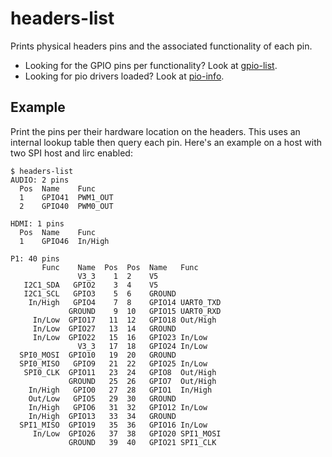 # headers-list

Prints physical headers pins and the associated functionality of each pin.

* Looking for the GPIO pins per functionality? Look at
  [gpio-list](../gpio-list).
* Looking for pio drivers loaded? Look at [pio-info](../pio-info).


## Example

Print the pins per their hardware location on the headers. This uses an
internal lookup table then query each pin. Here's an example on a host with two
SPI host and lirc enabled:

    $ headers-list
    AUDIO: 2 pins
      Pos  Name    Func
      1    GPIO41  PWM1_OUT
      2    GPIO40  PWM0_OUT

    HDMI: 1 pins
      Pos  Name    Func
      1    GPIO46  In/High

    P1: 40 pins
           Func    Name  Pos  Pos  Name   Func
                   V3_3    1  2    V5
       I2C1_SDA   GPIO2    3  4    V5
       I2C1_SCL   GPIO3    5  6    GROUND
        In/High   GPIO4    7  8    GPIO14 UART0_TXD
                 GROUND    9  10   GPIO15 UART0_RXD
         In/Low  GPIO17   11  12   GPIO18 Out/High
         In/Low  GPIO27   13  14   GROUND
         In/Low  GPIO22   15  16   GPIO23 In/Low
                   V3_3   17  18   GPIO24 In/Low
      SPI0_MOSI  GPIO10   19  20   GROUND
      SPI0_MISO   GPIO9   21  22   GPIO25 In/Low
       SPI0_CLK  GPIO11   23  24   GPIO8  Out/High
                 GROUND   25  26   GPIO7  Out/High
        In/High   GPIO0   27  28   GPIO1  In/High
        Out/Low   GPIO5   29  30   GROUND
        In/High   GPIO6   31  32   GPIO12 In/Low
        In/High  GPIO13   33  34   GROUND
      SPI1_MISO  GPIO19   35  36   GPIO16 In/Low
         In/Low  GPIO26   37  38   GPIO20 SPI1_MOSI
                 GROUND   39  40   GPIO21 SPI1_CLK
